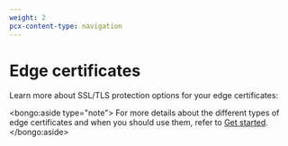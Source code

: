 ```yaml
---
weight: 2
pcx-content-type: navigation
---
```


# Edge certificates

Learn more about SSL/TLS protection options for your edge certificates:

<DirectoryListing path="/edge-certificates" />

<bongo:aside type="note">
For more details about the different types of edge certificates and when you should use them, refer to [Get started](/get-started).
</bongo:aside>
